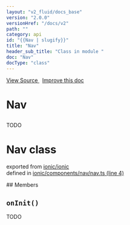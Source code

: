```yaml
---
layout: "v2_fluid/docs_base"
version: "2.0.0"
versionHref: "/docs/v2"
path: ""
category: api
id: "{{Nav | slugify}}"
title: "Nav"
header_sub_title: "Class in module "
doc: "Nav"
docType: "class"
---
```



<div class="improve-docs">
  <a href='http://github.com/driftyco/ionic2/tree/master/ionic/components/nav/nav.ts#L3'>
    View Source
  </a>
  &nbsp;
  <a href='http://github.com/driftyco/ionic2/edit/master/ionic/components/nav/nav.ts#L3'>
    Improve this doc
  </a>
</div>




<h1 class="api-title">

  Nav



</h1>





<p>TODO</p>


<h1 class="class export">Nav <span class="type">class</span></h1>
<p class="module">exported from <a href='undefined'>ionic/ionic</a><br/>
defined in <a href="https://github.com/driftyco/ionic2/tree/master/ionic/components/nav/nav.ts#L4-L58">ionic/components/nav/nav.ts (line 4)</a>
</p>
## Members

<div id="onInit"></div>
<h2>
  <code>onInit()</code>

</h2>

TODO











